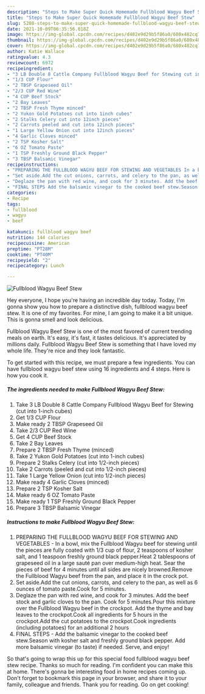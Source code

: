 ```yaml
---
description: "Steps to Make Super Quick Homemade Fullblood Wagyu Beef Stew"
title: "Steps to Make Super Quick Homemade Fullblood Wagyu Beef Stew"
slug: 5208-steps-to-make-super-quick-homemade-fullblood-wagyu-beef-stew
date: 2021-10-09T06:35:56.018Z
image: https://img-global.cpcdn.com/recipes/d402e9d29b5f86a0/680x482cq70/fullblood-wagyu-beef-stew-recipe-main-photo.jpg
thumbnail: https://img-global.cpcdn.com/recipes/d402e9d29b5f86a0/680x482cq70/fullblood-wagyu-beef-stew-recipe-main-photo.jpg
cover: https://img-global.cpcdn.com/recipes/d402e9d29b5f86a0/680x482cq70/fullblood-wagyu-beef-stew-recipe-main-photo.jpg
author: Katie Wallace
ratingvalue: 4.3
reviewcount: 6972
recipeingredient:
- "3 LB Double 8 Cattle Company Fullblood Wagyu Beef for Stewing cut into 1inch cubes"
- "1/3 CUP Flour"
- "2 TBSP Grapeseed Oil"
- "2/3 CUP Red Wine"
- "4 CUP Beef Stock"
- "2 Bay Leaves"
- "2 TBSP Fresh Thyme minced"
- "2 Yukon Gold Potatoes cut into 1inch cubes"
- "2 Stalks Celery cut into 12inch pieces"
- "2 Carrots peeled and cut into 12inch pieces"
- "1 Large Yellow Onion cut into 12inch pieces"
- "4 Garlic Cloves minced"
- "2 TSP Kosher Salt"
- "6 OZ Tomato Paste"
- "1 TSP Freshly Ground Black Pepper"
- "3 TBSP Balsamic Vinegar"
recipeinstructions:
- "PREPARING THE FULLBLOOD WAGYU BEEF FOR STEWING AND VEGETABLES In a bowl, mix the Fullblood Wagyu beef for stewing until the pieces are fully coated with 1/3 cup of flour, 2 teaspoons of kosher salt, and 1 teaspoon freshly ground black pepper.Heat 2 tablespoons of grapeseed oil in a large sauté pan over medium-high heat. Sear the pieces of beef for 4 minutes until all sides are nicely browned.Remove the Fullblood Wagyu beef from the pan, and place it in the crock pot."
- "Set aside.Add the cut onions, carrots, and celery to the pan, as well as 6 ounces of tomato paste.Cook for 5 minutes."
- "Deglaze the pan with red wine, and cook for 3 minutes. Add the beef stock and garlic cloves to the pan. Cook for 5 minutes.Pour this mixture over the Fullblood Wagyu beef in the crockpot. Add the thyme and bay leaves to the crockpot.Cook all ingredients for 5 hours in the crockpot.Add the cut potatoes to the crockpot.Cook ingredients (including potatoes) for an additional 2 hours"
- "FINAL STEPS Add the balsamic vinegar to the cooked beef stew.Season with kosher salt and freshly ground black pepper. Add more balsamic vinegar (to taste) if needed. Serve, and enjoy!"
categories:
- Recipe
tags:
- fullblood
- wagyu
- beef

katakunci: fullblood wagyu beef 
nutrition: 144 calories
recipecuisine: American
preptime: "PT28M"
cooktime: "PT40M"
recipeyield: "2"
recipecategory: Lunch

---
```



![Fullblood Wagyu Beef Stew](https://img-global.cpcdn.com/recipes/d402e9d29b5f86a0/680x482cq70/fullblood-wagyu-beef-stew-recipe-main-photo.jpg)

Hey everyone, I hope you're having an incredible day today. Today, I'm gonna show you how to prepare a distinctive dish, fullblood wagyu beef stew. It is one of my favorites. For mine, I am going to make it a bit unique. This is gonna smell and look delicious.

Fullblood Wagyu Beef Stew is one of the most favored of current trending meals on earth. It's easy, it's fast, it tastes delicious. It's appreciated by millions daily. Fullblood Wagyu Beef Stew is something that I have loved my whole life. They're nice and they look fantastic.




To get started with this recipe, we must prepare a few ingredients. You can have fullblood wagyu beef stew using 16 ingredients and 4 steps. Here is how you cook it.

<!--inarticleads1-->

##### The ingredients needed to make Fullblood Wagyu Beef Stew:

1. Take 3 LB Double 8 Cattle Company Fullblood Wagyu Beef for Stewing (cut into 1-inch cubes)
1. Get 1/3 CUP Flour
1. Make ready 2 TBSP Grapeseed Oil
1. Take 2/3 CUP Red Wine
1. Get 4 CUP Beef Stock
1. Take 2 Bay Leaves
1. Prepare 2 TBSP Fresh Thyme (minced)
1. Take 2 Yukon Gold Potatoes (cut into 1-inch cubes)
1. Prepare 2 Stalks Celery (cut into 1/2-inch pieces)
1. Take 2 Carrots (peeled and cut into 1/2-inch pieces)
1. Take 1 Large Yellow Onion (cut into 1/2-inch pieces)
1. Make ready 4 Garlic Cloves (minced)
1. Prepare 2 TSP Kosher Salt
1. Make ready 6 OZ Tomato Paste
1. Make ready 1 TSP Freshly Ground Black Pepper
1. Prepare 3 TBSP Balsamic Vinegar




<!--inarticleads2-->

##### Instructions to make Fullblood Wagyu Beef Stew:

1. PREPARING THE FULLBLOOD WAGYU BEEF FOR STEWING AND VEGETABLES - In a bowl, mix the Fullblood Wagyu beef for stewing until the pieces are fully coated with 1/3 cup of flour, 2 teaspoons of kosher salt, and 1 teaspoon freshly ground black pepper.Heat 2 tablespoons of grapeseed oil in a large sauté pan over medium-high heat. Sear the pieces of beef for 4 minutes until all sides are nicely browned.Remove the Fullblood Wagyu beef from the pan, and place it in the crock pot.
1. Set aside.Add the cut onions, carrots, and celery to the pan, as well as 6 ounces of tomato paste.Cook for 5 minutes.
1. Deglaze the pan with red wine, and cook for 3 minutes. Add the beef stock and garlic cloves to the pan. Cook for 5 minutes.Pour this mixture over the Fullblood Wagyu beef in the crockpot. Add the thyme and bay leaves to the crockpot.Cook all ingredients for 5 hours in the crockpot.Add the cut potatoes to the crockpot.Cook ingredients (including potatoes) for an additional 2 hours
1. FINAL STEPS - Add the balsamic vinegar to the cooked beef stew.Season with kosher salt and freshly ground black pepper. Add more balsamic vinegar (to taste) if needed. Serve, and enjoy!




So that's going to wrap this up for this special food fullblood wagyu beef stew recipe. Thanks so much for reading. I'm confident you can make this at home. There's gonna be interesting food in home recipes coming up. Don't forget to bookmark this page in your browser, and share it to your family, colleague and friends. Thank you for reading. Go on get cooking!
